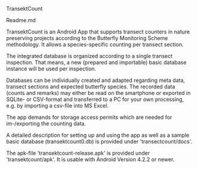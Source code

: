 TransektCount

Readme.md

TransektCount is an Android App that supports transect counters in nature preserving projects according to the Butterfly Monitoring Scheme methodology. It allows a species-specific counting per transect section. 

The integrated database is organized according to a single transect inspection. That means, a new (prepared and importable) basic database instance will be used per inspection.

Databases can be individually created and adapted regarding meta data, transect sections and expected butterfly species.
The recorded data (counts and remarks) may either be read on the smartphone or exported in SQLite- or CSV-format and transferred to a PC for your own processing, e.g. by importing a csv-file into MS Excel.

The app demands for storage access permits which are needed for im-/exporting the counting data. 

A detailed description for setting up and using the app as well as a sample basic database (transektcount0.db) is provided under 'transectcount/docs'.

The apk-file 'transektcount-release.apk' is provided under 'transektcount/apk'. 
It is usable with Android Version 4.2.2 or newer.
